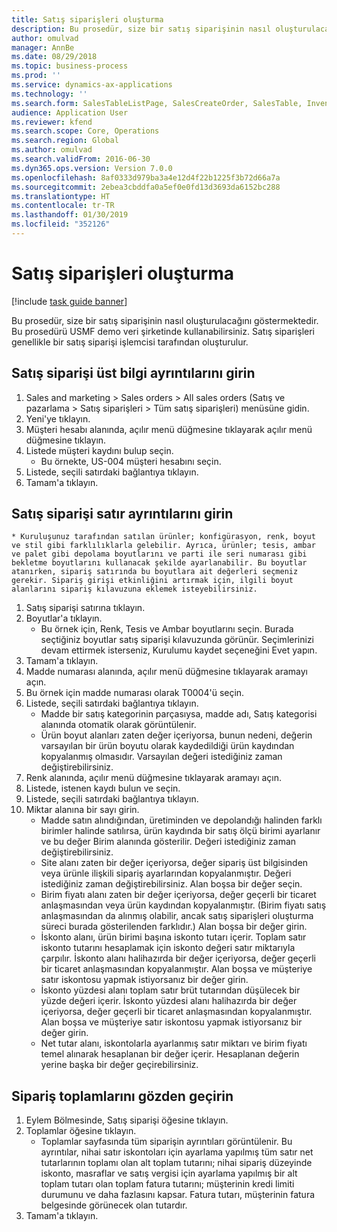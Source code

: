 ```yaml
---
title: Satış siparişleri oluşturma
description: Bu prosedür, size bir satış siparişinin nasıl oluşturulacağını göstermektedir.
author: omulvad
manager: AnnBe
ms.date: 08/29/2018
ms.topic: business-process
ms.prod: ''
ms.service: dynamics-ax-applications
ms.technology: ''
ms.search.form: SalesTableListPage, SalesCreateOrder, SalesTable, InventDimParmFixed, InventProductDimensionLookup, SalesTotals
audience: Application User
ms.reviewer: kfend
ms.search.scope: Core, Operations
ms.search.region: Global
ms.author: omulvad
ms.search.validFrom: 2016-06-30
ms.dyn365.ops.version: Version 7.0.0
ms.openlocfilehash: 8af0333d979ba3a4e12d4f22b1225f3b72d66a7a
ms.sourcegitcommit: 2ebea3cbddfa0a5ef0e0fd13d3693da6152bc288
ms.translationtype: HT
ms.contentlocale: tr-TR
ms.lasthandoff: 01/30/2019
ms.locfileid: "352126"
---
```

# <a name="create-sales-orders"></a>Satış siparişleri oluşturma

[!include [task guide banner](../../includes/task-guide-banner.md)]

Bu prosedür, size bir satış siparişinin nasıl oluşturulacağını göstermektedir. Bu prosedürü USMF demo veri şirketinde kullanabilirsiniz. Satış siparişleri genellikle bir satış siparişi işlemcisi tarafından oluşturulur. 




## <a name="enter-sales-order-header-details"></a>Satış siparişi üst bilgi ayrıntılarını girin
1. Sales and marketing > Sales orders > All sales orders (Satış ve pazarlama > Satış siparişleri > Tüm satış siparişleri) menüsüne gidin.
2. Yeni'ye tıklayın.
3. Müşteri hesabı alanında, açılır menü düğmesine tıklayarak açılır menü düğmesine tıklayın.
4. Listede müşteri kaydını bulup seçin.
    * Bu örnekte, US-004 müşteri hesabını seçin.  
5. Listede, seçili satırdaki bağlantıya tıklayın.
6. Tamam'a tıklayın.

## <a name="enter-sales-order-line-details"></a>Satış siparişi satır ayrıntılarını girin
    * Kuruluşunuz tarafından satılan ürünler; konfigürasyon, renk, boyut ve stil gibi farklılıklarla gelebilir. Ayrıca, ürünler; tesis, ambar ve palet gibi depolama boyutlarını ve parti ile seri numarası gibi bekletme boyutlarını kullanacak şekilde ayarlanabilir. Bu boyutlar atanırken, sipariş satırında bu boyutlara ait değerleri seçmeniz gerekir. Sipariş girişi etkinliğini artırmak için, ilgili boyut alanlarını sipariş kılavuzuna eklemek isteyebilirsiniz.  
1. Satış siparişi satırına tıklayın.
2. Boyutlar'a tıklayın.
    * Bu örnek için, Renk, Tesis ve Ambar boyutlarını seçin. Burada seçtiğiniz boyutlar satış siparişi kılavuzunda görünür. Seçimlerinizi devam ettirmek isterseniz, Kurulumu kaydet seçeneğini Evet yapın.   
3. Tamam'a tıklayın.
4. Madde numarası alanında, açılır menü düğmesine tıklayarak aramayı açın.
5. Bu örnek için madde numarası olarak T0004'ü seçin.
6. Listede, seçili satırdaki bağlantıya tıklayın.
    * Madde bir satış kategorinin parçasıysa, madde adı, Satış kategorisi alanında otomatik olarak görüntülenir.  
    * Ürün boyut alanları zaten değer içeriyorsa, bunun nedeni, değerin varsayılan bir ürün boyutu olarak kaydedildiği ürün kaydından kopyalanmış olmasıdır. Varsayılan değeri istediğiniz zaman değiştirebilirsiniz.   
7. Renk alanında, açılır menü düğmesine tıklayarak aramayı açın.
8. Listede, istenen kaydı bulun ve seçin.
9. Listede, seçili satırdaki bağlantıya tıklayın.
10. Miktar alanına bir sayı girin.
    * Madde satın alındığından, üretiminden ve depolandığı halinden farklı birimler halinde satılırsa, ürün kaydında bir satış ölçü birimi ayarlanır ve bu değer Birim alanında gösterilir. Değeri istediğiniz zaman değiştirebilirsiniz.   
    * Site alanı zaten bir değer içeriyorsa, değer sipariş üst bilgisinden veya ürünle ilişkili sipariş ayarlarından kopyalanmıştır. Değeri istediğiniz zaman değiştirebilirsiniz. Alan boşsa bir değer seçin.   
    * Birim fiyatı alanı zaten bir değer içeriyorsa, değer geçerli bir ticaret anlaşmasından veya ürün kaydından kopyalanmıştır. (Birim fiyatı satış anlaşmasından da alınmış olabilir, ancak satış siparişleri oluşturma süreci burada gösterilenden farklıdır.) Alan boşsa bir değer girin.   
    * İskonto alanı, ürün birimi başına iskonto tutarı içerir. Toplam satır iskonto tutarını hesaplamak için iskonto değeri satır miktarıyla çarpılır.    İskonto alanı halihazırda bir değer içeriyorsa, değer geçerli bir ticaret anlaşmasından kopyalanmıştır. Alan boşsa ve müşteriye satır iskontosu yapmak istiyorsanız bir değer girin.  
    * İskonto yüzdesi alanı toplam satır brüt tutarından düşülecek bir yüzde değeri içerir.  İskonto yüzdesi alanı halihazırda bir değer içeriyorsa, değer geçerli bir ticaret anlaşmasından kopyalanmıştır. Alan boşsa ve müşteriye satır iskontosu yapmak istiyorsanız bir değer girin.  
    * Net tutar alanı, iskontolarla ayarlanmış satır miktarı ve birim fiyatı temel alınarak hesaplanan bir değer içerir.  Hesaplanan değerin yerine başka bir değer geçirebilirsiniz.  

## <a name="review-the-order-totals"></a>Sipariş toplamlarını gözden geçirin
1. Eylem Bölmesinde, Satış siparişi öğesine tıklayın.
2. Toplamlar öğesine tıklayın.
    * Toplamlar sayfasında tüm siparişin ayrıntıları görüntülenir. Bu ayrıntılar, nihai satır iskontoları için ayarlama yapılmış tüm satır net tutarlarının toplamı olan alt toplam tutarını; nihai sipariş düzeyinde iskonto, masraflar ve satış vergisi için ayarlama yapılmış bir alt toplam tutarı olan toplam fatura tutarını; müşterinin kredi limiti durumunu ve daha fazlasını kapsar.  Fatura tutarı, müşterinin fatura belgesinde görünecek olan tutardır.  
3. Tamam'a tıklayın.

